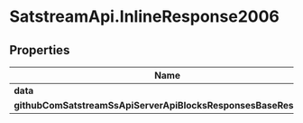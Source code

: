 # SatstreamApi.InlineResponse2006

## Properties
Name | Type | Description | Notes
------------ | ------------- | ------------- | -------------
**data** | [**RpcBlock**](RpcBlock.md) |  | [optional] 
**githubComSatstreamSsApiServerApiBlocksResponsesBaseResponse** | [**GithubComSatstreamSsApiServerApiBlocksResponsesBaseResponse**](GithubComSatstreamSsApiServerApiBlocksResponsesBaseResponse.md) |  | [optional] 


